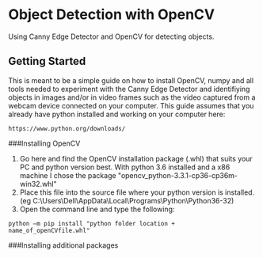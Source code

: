# Object Detection with OpenCV

Using Canny Edge Detector and OpenCV for detecting objects.

## Getting Started

This is meant to be a simple guide on how to install OpenCV, numpy and all tools needed to experiment with 
the Canny Edge Detector and identifiying objects in images and/or in video frames such as the video captured
from a webcam device connected on your computer.
This guide assumes that you already have python installed and working on your computer here: 

```https://www.python.org/downloads/```

###Installing OpenCV

1.	Go here and find the OpenCV installation package (.whl) that suits your PC and python version best.
	With python 3.6 installed and a x86 machine I chose the package "opencv_python-3.3.1-cp36-cp36m-win32.whl"
2.	Place this file into the source file where your python version is installed. (eg C:\Users\Dell\AppData\Local\Programs\Python\Python36-32)
3.	Open the command line and type the following:

```python –m pip install "python folder location + name_of_openCVfile.whl"```

###Installing additional packages
